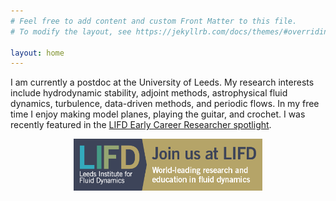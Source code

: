 ```yaml
---
# Feel free to add content and custom Front Matter to this file.
# To modify the layout, see https://jekyllrb.com/docs/themes/#overriding-theme-defaults

layout: home
---
```


I am currently a postdoc at the University of Leeds. My research interests include hydrodynamic stability, adjoint methods, astrophysical fluid dynamics, turbulence, data-driven methods, and periodic flows. In my free time I enjoy making model planes, playing the guitar, and crochet. I was recently featured in the [LIFD Early Career Researcher spotlight](https://fluids.leeds.ac.uk/2022/04/26/lifd-early-career-researcher-spotlight-calum-skene/).

<!-- ![Join LIFD!](/assets/frontPage/LIFD.png =100x20) -->

<center><a href="https://fluids.leeds.ac.uk"><img src="/assets/frontPage/LIFD.png" alt="Join LIFD" width="60%"/></a></center>
